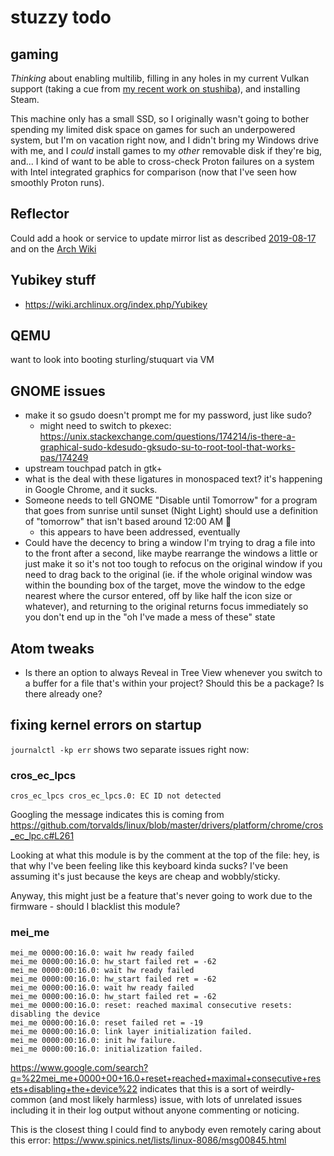 # stuzzy todo

## gaming

*Thinking* about enabling multilib, filling in any holes in my current Vulkan support (taking a cue from [my recent work on stushiba](b17093a0-4c3f-4740-a4ee-1b51167e55f7.md)), and installing Steam.

This machine only has a small SSD, so I originally wasn't going to bother spending my limited disk space on games for such an underpowered system, but I'm on vacation right now, and I didn't bring my Windows drive with me, and I *could* install games to my *other* removable disk if they're big, and... I kind of want to be able to cross-check Proton failures on a system with Intel integrated graphics for comparison (now that I've seen how smoothly Proton runs).

## Reflector

Could add a hook or service to update mirror list as described [2019-08-17](60ee4eff-905f-4c7d-ae82-b6f0e268c789.md) and on the [Arch Wiki](https://wiki.archlinux.org/index.php/Reflector)

## Yubikey stuff

- https://wiki.archlinux.org/index.php/Yubikey

## QEMU

want to look into booting sturling/stuquart via VM

## GNOME issues

- make it so gsudo doesn't prompt me for my password, just like sudo?
  - might need to switch to pkexec: https://unix.stackexchange.com/questions/174214/is-there-a-graphical-sudo-kdesudo-gksudo-su-to-root-tool-that-works-pas/174249
- upstream touchpad patch in gtk+
- what is the deal with these ligatures in monospaced text? it's happening in Google Chrome, and it sucks.
- Someone needs to tell GNOME "Disable until Tomorrow" for a program that goes from sunrise until sunset (Night Light) should use a definition of "tomorrow" that isn't based around 12:00 AM :facepalm:
  - this appears to have been addressed, eventually
- Could have the decency to bring a window I'm trying to drag a file into to the front after a second, like maybe rearrange the windows a little or just make it so it's not too tough to refocus on the original window if you need to drag back to the original (ie. if the whole original window was within the bounding box of the target, move the window to the edge nearest where the cursor entered, off by like half the icon size or whatever), and returning to the original returns focus immediately so you don't end up in the "oh I've made a mess of these" state

## Atom tweaks

- Is there an option to always Reveal in Tree View whenever you switch to a buffer for a file that's within your project? Should this be a package? Is there already one?

## fixing kernel errors on startup

`journalctl -kp err` shows two separate issues right now:

### cros_ec_lpcs

`cros_ec_lpcs cros_ec_lpcs.0: EC ID not detected`

Googling the message indicates this is coming from https://github.com/torvalds/linux/blob/master/drivers/platform/chrome/cros_ec_lpc.c#L261

Looking at what this module is by the comment at the top of the file: hey, is that why I've been feeling like this keyboard kinda sucks? I've been assuming it's just because the keys are cheap and wobbly/sticky.

Anyway, this might just be a feature that's never going to work due to the firmware - should I blacklist this module?

### mei_me

```
mei_me 0000:00:16.0: wait hw ready failed
mei_me 0000:00:16.0: hw_start failed ret = -62
mei_me 0000:00:16.0: wait hw ready failed
mei_me 0000:00:16.0: hw_start failed ret = -62
mei_me 0000:00:16.0: wait hw ready failed
mei_me 0000:00:16.0: hw_start failed ret = -62
mei_me 0000:00:16.0: reset: reached maximal consecutive resets: disabling the device
mei_me 0000:00:16.0: reset failed ret = -19
mei_me 0000:00:16.0: link layer initialization failed.
mei_me 0000:00:16.0: init hw failure.
mei_me 0000:00:16.0: initialization failed.
```

https://www.google.com/search?q=%22mei_me+0000+00+16.0+reset+reached+maximal+consecutive+resets+disabling+the+device%22 indicates that this is a sort of weirdly-common (and most likely harmless) issue, with lots of unrelated issues including it in their log output without anyone commenting or noticing.

This is the closest thing I could find to anybody even remotely caring about this error: https://www.spinics.net/lists/linux-8086/msg00845.html
